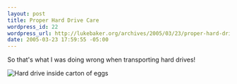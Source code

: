 ```yaml
--- 
layout: post
title: Proper Hard Drive Care
wordpress_id: 22
wordpress_url: http://lukebaker.org/archives/2005/03/23/proper-hard-drive-care/
date: 2005-03-23 17:59:55 -05:00
---
```

So that's what I was doing wrong when transporting hard drives!

<img src='http://lukebaker.org/upload/handle_with_care.jpg' alt='Hard drive inside carton of eggs' />
